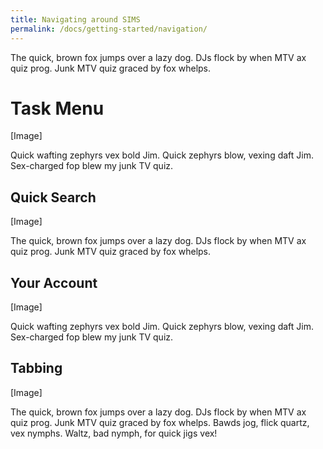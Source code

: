 ```yaml
---
title: Navigating around SIMS
permalink: /docs/getting-started/navigation/
---
```


The quick, brown fox jumps over a lazy dog. DJs flock by when MTV ax quiz prog. Junk MTV quiz graced by fox whelps.

# Task Menu

[Image]

Quick wafting zephyrs vex bold Jim. Quick zephyrs blow, vexing daft Jim. Sex-charged fop blew my junk TV quiz.

## Quick Search

[Image]

The quick, brown fox jumps over a lazy dog. DJs flock by when MTV ax quiz prog. Junk MTV quiz graced by fox whelps.

## Your Account

[Image]

Quick wafting zephyrs vex bold Jim. Quick zephyrs blow, vexing daft Jim. Sex-charged fop blew my junk TV quiz.

## Tabbing

[Image]

The quick, brown fox jumps over a lazy dog. DJs flock by when MTV ax quiz prog. Junk MTV quiz graced by fox whelps. Bawds jog, flick quartz, vex nymphs. Waltz, bad nymph, for quick jigs vex!
